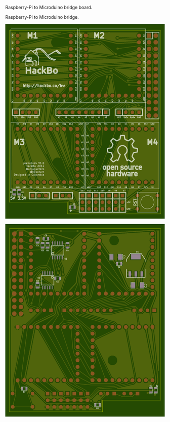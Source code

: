 Raspberry-Pi to Microduino bridge board.

Raspberry-Pi to Microduino bridge.

![Front](
https://github.com/eljuguetero/pi2micro4/blob/master/Gerbers/front.png)

![Back](
https://github.com/eljuguetero/pi2micro4/blob/master/Gerbers/back.png)
